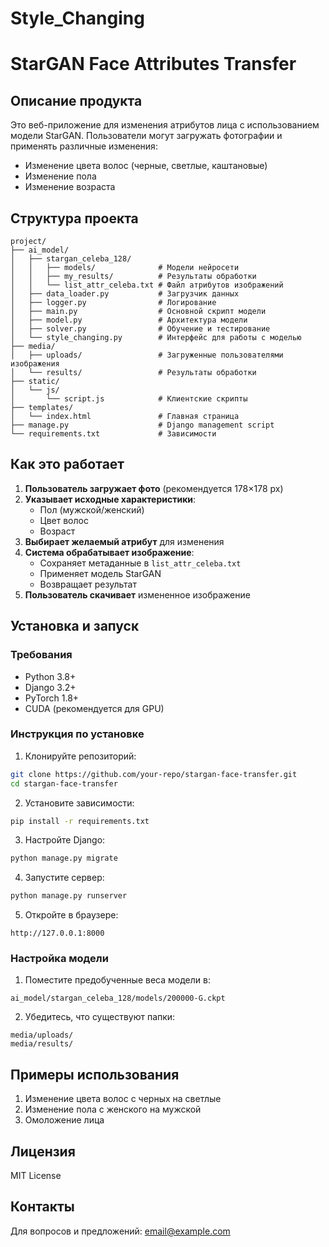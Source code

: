 # Style_Changing

# StarGAN Face Attributes Transfer

## Описание продукта

Это веб-приложение для изменения атрибутов лица с использованием модели StarGAN. Пользователи могут загружать фотографии и применять различные изменения:
- Изменение цвета волос (черные, светлые, каштановые)
- Изменение пола
- Изменение возраста

## Структура проекта

```
project/
├── ai_model/
│   ├── stargan_celeba_128/
│   │   ├── models/              # Модели нейросети
│   │   ├── my_results/          # Результаты обработки
│   │   └── list_attr_celeba.txt # Файл атрибутов изображений
│   ├── data_loader.py           # Загрузчик данных
│   ├── logger.py                # Логирование
│   ├── main.py                  # Основной скрипт модели
│   ├── model.py                 # Архитектура модели
│   ├── solver.py                # Обучение и тестирование
│   └── style_changing.py        # Интерфейс для работы с моделью
├── media/
│   ├── uploads/                 # Загруженные пользователями изображения
│   └── results/                 # Результаты обработки
├── static/
│   └── js/
│       └── script.js            # Клиентские скрипты
├── templates/
│   └── index.html               # Главная страница
├── manage.py                    # Django management script
└── requirements.txt             # Зависимости
```

## Как это работает

1. **Пользователь загружает фото** (рекомендуется 178×178 px)
2. **Указывает исходные характеристики**:
   - Пол (мужской/женский)
   - Цвет волос
   - Возраст
3. **Выбирает желаемый атрибут** для изменения
4. **Система обрабатывает изображение**:
   - Сохраняет метаданные в `list_attr_celeba.txt`
   - Применяет модель StarGAN
   - Возвращает результат
5. **Пользователь скачивает** измененное изображение

## Установка и запуск

### Требования
- Python 3.8+
- Django 3.2+
- PyTorch 1.8+
- CUDA (рекомендуется для GPU)

### Инструкция по установке

1. Клонируйте репозиторий:
```bash
git clone https://github.com/your-repo/stargan-face-transfer.git
cd stargan-face-transfer
```

2. Установите зависимости:
```bash
pip install -r requirements.txt
```

3. Настройте Django:
```bash
python manage.py migrate
```

4. Запустите сервер:
```bash
python manage.py runserver
```

5. Откройте в браузере:
```
http://127.0.0.1:8000
```

### Настройка модели

1. Поместите предобученные веса модели в:
```
ai_model/stargan_celeba_128/models/200000-G.ckpt
```

2. Убедитесь, что существуют папки:
```
media/uploads/
media/results/
```

## Примеры использования

1. Изменение цвета волос с черных на светлые
2. Изменение пола с женского на мужской
3. Омоложение лица

## Лицензия

MIT License

## Контакты

Для вопросов и предложений:
email@example.com
